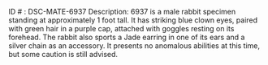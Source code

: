 ID # : DSC-MATE-6937
Description: 6937 is a male rabbit specimen standing at approximately 1 foot tall. It has striking blue clown eyes, paired with green hair in a purple cap, attached with goggles resting on its forehead. The rabbit also sports a Jade earring in one of its ears and a silver chain as an accessory. It presents no anomalous abilities at this time, but some caution is still advised.